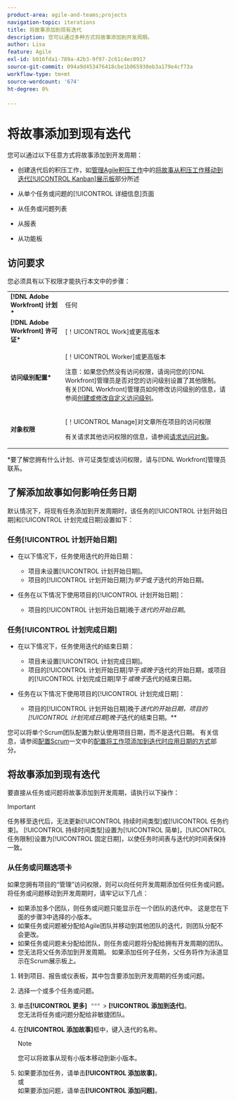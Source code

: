 ```yaml
---
product-area: agile-and-teams;projects
navigation-topic: iterations
title: 将故事添加到现有迭代
description: 您可以通过多种方式将故事添加到开发周期。
author: Lisa
feature: Agile
exl-id: b016fda1-789a-42b3-9f97-2c61c4ec0917
source-git-commit: 094a9d453476418cbe1b065930eb3a179e4cf73a
workflow-type: tm+mt
source-wordcount: '674'
ht-degree: 0%

---
```


# 将故事添加到现有迭代

您可以通过以下任意方式将故事添加到开发周期：

* 创建迭代后的积压工作，如[管理Agile积压工作](../../../agile/work-in-an-agile-environment/manage-the-agile-backlog.md)中的[将故事从积压工作移动到迭代[!UICONTROL Kanban]展示板](../../../agile/work-in-an-agile-environment/manage-the-agile-backlog.md#moving-stories-from-the-backlog)部分所述

* 从单个任务或问题的[!UICONTROL 详细信息]页面
* 从任务或问题列表
* 从报表
* 从功能板

## 访问要求

您必须具有以下权限才能执行本文中的步骤：

<table style="table-layout:auto"> 
 <col> 
 <col> 
 <tbody> 
  <tr> 
   <td role="rowheader"><strong>[!DNL Adobe Workfront] 计划*</strong></td> 
   <td> <p>任何</p> </td> 
  </tr> 
  <tr> 
   <td role="rowheader"><strong>[!DNL Adobe Workfront] 许可证*</strong></td> 
   <td> <p>[！UICONTROL Work]或更高版本</p> </td> 
  </tr> 
  <tr> 
   <td role="rowheader"><strong>访问级别配置*</strong></td> 
   <td> <p>[！UICONTROL Worker]或更高版本</p> <p>注意：如果您仍然没有访问权限，请询问您的[!DNL Workfront]管理员是否对您的访问级别设置了其他限制。 有关[!DNL Workfront]管理员如何修改访问级别的信息，请参阅<a href="../../../administration-and-setup/add-users/configure-and-grant-access/create-modify-access-levels.md" class="MCXref xref">创建或修改自定义访问级别</a>。</p> </td> 
  </tr> 
  <tr> 
   <td role="rowheader"><strong>对象权限</strong></td> 
   <td> <p>[！UICONTROL Manage]对文章所在项目的访问权限</p> <p>有关请求其他访问权限的信息，请参阅<a href="../../../workfront-basics/grant-and-request-access-to-objects/request-access.md" class="MCXref xref">请求访问对象</a>。</p> </td> 
  </tr> 
 </tbody> 
</table>

&#42;要了解您拥有什么计划、许可证类型或访问权限，请与[!DNL Workfront]管理员联系。

## 了解添加故事如何影响任务日期

默认情况下，将现有任务添加到开发周期时，该任务的[!UICONTROL 计划开始日期]和[!UICONTROL 计划完成日期]设置如下：

### 任务[!UICONTROL 计划开始日期]

* 在以下情况下，任务使用迭代的开始日期：

   * 项目未设置[!UICONTROL 计划开始日期]。
   * 项目的[!UICONTROL 计划开始日期]为&#x200B;*早于*&#x200B;或&#x200B;*于*&#x200B;迭代的开始日期。

* 任务在以下情况下使用项目的[!UICONTROL 计划开始日期]：

   * 项目的[!UICONTROL 计划开始日期]晚于&#x200B;*迭代的开始日期*。

### 任务[!UICONTROL 计划完成日期]

* 在以下情况下，任务使用迭代的结束日期：

   * 项目未设置[!UICONTROL 计划完成日期]。
   * 项目的[!UICONTROL 计划开始日期]早于&#x200B;*或晚于*&#x200B;迭代的开始日期，或项目的[!UICONTROL 计划完成日期]早于&#x200B;*或晚于*&#x200B;迭代的结束日期。

* 任务在以下情况下使用项目的[!UICONTROL 计划完成日期]：

   * 项目的[!UICONTROL 计划开始日期]晚于&#x200B;*迭代的开始日期，项目的[!UICONTROL 计划完成日期]晚于*&#x200B;迭代的结束日期。**

您可以将单个Scrum团队配置为默认使用项目日期，而不是迭代日期。 有关信息，请参阅[配置Scrum](../../../agile/get-started-with-agile-in-workfront/configure-scrum.md)一文中的[配置将工作项添加到迭代时应用日期的方式](../../../agile/get-started-with-agile-in-workfront/configure-scrum.md#configur5)部分。

## 将故事添加到现有迭代

要直接从任务或问题将故事添加到开发周期，请执行以下操作：

>[!IMPORTANT]
>
>任务移至迭代后，无法更新[!UICONTROL 持续时间类型]或[!UICONTROL 任务约束]。 [!UICONTROL 持续时间类型]设置为[!UICONTROL 简单]，[!UICONTROL 任务限制]设置为[!UICONTROL 固定日期]，以使任务时间表与迭代的时间表保持一致。

### 从任务或问题选项卡

如果您拥有项目的“管理”访问权限，则可以向任何开发周期添加任何任务或问题。 将任务或问题移动到开发周期时，请牢记以下几点：

* 如果添加多个团队，则任务或问题只能显示在一个团队的迭代中。 这是您在下面的步骤3中选择的小版本。
* 如果任务或问题被分配给Agile团队并移动到其他团队的迭代，则团队分配不会更改。
* 如果任务或问题未分配给团队，则任务或问题将分配给拥有开发周期的团队。
* 您无法将父任务添加到开发周期。 如果添加任何子任务，父任务将作为泳道显示在Scrum展示板上。

1. 转到项目、报告或仪表板，其中包含要添加到开发周期的任务或问题。
1. 选择一个或多个任务或问题。
1. 单击&#x200B;**[!UICONTROL 更多]** ![](assets/more-icon.png) > **[!UICONTROL 添加到迭代]**。\
   您无法将任务或问题分配给非敏捷团队。

1. 在&#x200B;**[!UICONTROL 添加故事]**&#x200B;框中，键入迭代的名称。

   >[!NOTE]
   >
   >您可以将故事从现有小版本移动到新小版本。

1. 如果要添加任务，请单击&#x200B;**[!UICONTROL 添加故事]**。\
   或\
   如果要添加问题，请单击&#x200B;**[!UICONTROL 添加问题]**。
